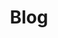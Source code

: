 ---
layout: list
title: Blog
slug: blog
menu: true
submenu : true
description: >
  TJ's Portfolio
---